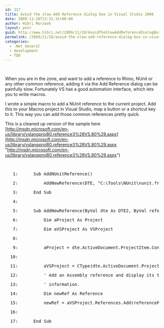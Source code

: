 ```yaml
---
id: 317
title: Avoid the slow Add Reference dialog box in Visual Studio 2008
date: 2009-11-28T13:31:31+00:00
author: Hibri Marzook
layout: post
guid: http://www.hibri.net/2009/11/28/AvoidTheSlowAddReferenceDialogBoxInVisualStudio2008.aspx
permalink: /2009/11/28/avoid-the-slow-add-reference-dialog-box-in-visual-studio-2008/
categories:
  - .Net General
  - development
  - TDD
---
```

&#160;

When you are in the zone, and want to add a reference to Rhino, NUnit or any other common reference, adding it via the Add Reference dialog can be painfully slow. Fortunately VS has a good automation interface, which lets you to write macros.

I wrote a simple macro to add a NUnit reference to the current project. Add this to your Macros project in Visual Studio, map a button or a shortcut key to it. This way you can add those common references pretty quick. 

This is a cleaned up version of the sample here [http://msdn.microsoft.com/en-us/library/vslangproj80.reference3%28VS.80%29.aspx](http://msdn.microsoft.com/en-us/library/vslangproj80.reference3%28VS.80%29.aspx "http://msdn.microsoft.com/en-us/library/vslangproj80.reference3%28VS.80%29.aspx")

&#160;

<div class="csharpcode">
  <pre><span class="lnum">   1:  </span>    <span class="kwrd">Sub</span> AddNUnitReference()</pre>
  
  <pre><span class="lnum">   2:  </span>        AddNewReference(DTE, <span class="str">"C:\Tools\NUnit\nunit.framework.dll"</span>)</pre>
  
  <pre><span class="lnum">   3:  </span>    <span class="kwrd">End</span> <span class="kwrd">Sub</span></pre>
  
  <pre><span class="lnum">   4:  </span>&#160;</pre>
  
  <pre><span class="lnum">   5:  </span>    <span class="kwrd">Sub</span> AddNewReference(<span class="kwrd">ByVal</span> dte <span class="kwrd">As</span> DTE2, <span class="kwrd">ByVal</span> referencePath <span class="kwrd">As</span> <span class="kwrd">String</span>)</pre>
  
  <pre><span class="lnum">   6:  </span>        <span class="kwrd">Dim</span> aProject <span class="kwrd">As</span> Project</pre>
  
  <pre><span class="lnum">   7:  </span>        <span class="kwrd">Dim</span> aVSProject <span class="kwrd">As</span> VSProject</pre>
  
  <pre><span class="lnum">   8:  </span>&#160;</pre>
  
  <pre><span class="lnum">   9:  </span>        aProject = dte.ActiveDocument.ProjectItem.ContainingProject</pre>
  
  <pre><span class="lnum">  10:  </span>&#160;</pre>
  
  <pre><span class="lnum">  11:  </span>        aVSProject = <span class="kwrd">CType</span>(dte.ActiveDocument.ProjectItem.ContainingProject.<span class="kwrd">Object</span>, VSProject)</pre>
  
  <pre><span class="lnum">  12:  </span>        <span class="rem">' Add an Assembly reference and display its type and additional</span></pre>
  
  <pre><span class="lnum">  13:  </span>        <span class="rem">' information.</span></pre>
  
  <pre><span class="lnum">  14:  </span>        <span class="kwrd">Dim</span> newRef <span class="kwrd">As</span> Reference</pre>
  
  <pre><span class="lnum">  15:  </span>        newRef = aVSProject.References.Add(referencePath)</pre>
  
  <pre><span class="lnum">  16:  </span>&#160;</pre>
  
  <pre><span class="lnum">  17:  </span>    <span class="kwrd">End</span> Sub</pre>
</div>
